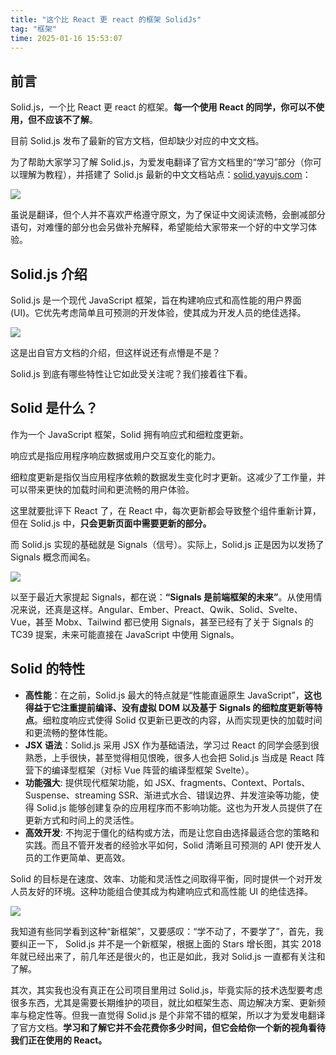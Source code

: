```yaml
---
title: "这个比 React 更 react 的框架 SolidJs"
tag: "框架"
time: 2025-01-16 15:53:07
---
```


## 前言

Solid.js，一个比 React 更 react 的框架。**每一个使用 React 的同学，你可以不使用，但不应该不了解**。

目前 Solid.js 发布了最新的官方文档，但却缺少对应的中文文档。

为了帮助大家学习了解 Solid.js，为爱发电翻译了官方文档里的“学习”部分（你可以理解为教程），并搭建了 Solid.js 最新的中文文档站点：[solid.yayujs.com](https://solid.yayujs.com)：

<img src="../imgs/136/03.webp" />

虽说是翻译，但个人并不喜欢严格遵守原文，为了保证中文阅读流畅，会删减部分语句，对难懂的部分也会另做补充解释，希望能给大家带来一个好的中文学习体验。

## Solid.js 介绍

Solid.js 是一个现代 JavaScript 框架，旨在构建响应式和高性能的用户界面 (UI)。它优先考虑简单且可预测的开发体验，使其成为开发人员的绝佳选择。

<img src="../imgs/136/04.webp" />

这是出自官方文档的介绍，但这样说还有点懵是不是？

Solid.js 到底有哪些特性让它如此受关注呢？我们接着往下看。

## Solid 是什么？

作为一个 JavaScript 框架，Solid 拥有响应式和细粒度更新。

响应式是指应用程序响应数据或用户交互变化的能力。

细粒度更新是指仅当应用程序依赖的数据发生变化时才更新。这减少了工作量，并可以带来更快的加载时间和更流畅的用户体验。

这里就要批评下 React 了，在 React 中，每次更新都会导致整个组件重新计算，但在 Solid.js 中，**只会更新页面中需要更新的部分。**

而 Solid.js 实现的基础就是 Signals（信号）。实际上，Solid.js 正是因为以发扬了 Signals 概念而闻名。

<img src="../imgs/136/05.webp" />

以至于最近大家提起 Signals，都在说：**“Signals 是前端框架的未来”**。从使用情况来说，还真是这样。Angular、Ember、Preact、Qwik、Solid、Svelte、Vue，甚至 Mobx、Tailwind 都已使用 Signals，甚至已经有了关于 Signals 的 TC39 提案，未来可能直接在 JavaScript 中使用 Signals。

## Solid 的特性

- **高性能**：在之前，Solid.js 最大的特点就是“性能直逼原生 JavaScript”，**这也得益于它注重提前编译、没有虚拟 DOM 以及基于 Signals 的细粒度更新等特点**。细粒度响应式使得 Solid 仅更新已更改的内容，从而实现更快的加载时间和更流畅的整体性能。
- **JSX 语法**：Solid.js 采用 JSX 作为基础语法，学习过 React 的同学会感到很熟悉，上手很快，甚至觉得相见恨晚，很多人也会把 Solid.js 当成是 React 阵营下的编译型框架（对标 Vue 阵营的编译型框架 Svelte）。
- **功能强大**: 提供现代框架功能，如 JSX、fragments、Context、Portals、Suspense、streaming SSR、渐进式水合、错误边界、并发渲染等功能，使得 Solid.js 能够创建复杂的应用程序而不影响功能。这也为开发人员提供了在更新方式和时间上的灵活性。
- **高效开发**: 不拘泥于僵化的结构或方法，而是让您自由选择最适合您的策略和实践。而且不管开发者的经验水平如何，Solid 清晰且可预测的 API 使开发人员的工作更简单、更高效。

Solid 的目标是在速度、效率、功能和灵活性之间取得平衡，同时提供一个对开发人员友好的环境。这种功能组合使其成为构建响应式和高性能 UI 的绝佳选择。

<img src="../imgs/136/06.webp" />

我知道有些同学看到这种“新框架”，又要感叹：“学不动了，不要学了”，首先，我要纠正一下， Solid.js 并不是一个新框架，根据上面的 Stars 增长图，其实 2018 年就已经出来了，前几年还是很火的，也正是如此，我对 Solid.js 一直都有关注和了解。

其次，其实我也没有真正在公司项目里用过 Solid.js，毕竟实际的技术选型要考虑很多东西，尤其是需要长期维护的项目，就比如框架生态、周边解决方案、更新频率与稳定性等。但我一直觉得 Solid.js 是个非常不错的框架，所以才为爱发电翻译了官方文档。**学习和了解它并不会花费你多少时间，但它会给你一个新的视角看待我们正在使用的 React。**
